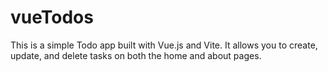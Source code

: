 # vueTodos
This is a simple Todo app built with Vue.js and Vite. It allows you to create, update, and delete tasks on both the home and about pages.
